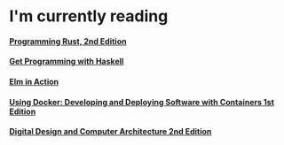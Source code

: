 # I'm currently reading
#### [Programming Rust, 2nd Edition](https://www.oreilly.com/library/view/programming-rust-2nd/9781492052586/)
#### [Get Programming with Haskell](https://www.manning.com/books/get-programming-with-haskell?query=Get%20Programming%20with%20Haskell)
#### [Elm in Action](https://www.manning.com/books/elm-in-action?query=Elm%20in%20Action)
#### [Using Docker: Developing and Deploying Software with Containers 1st Edition](https://www.amazon.com/Using-Docker-Developing-Deploying-Containers/dp/1491915765)
#### [Digital Design and Computer Architecture 2nd Edition](https://www.amazon.com/Digital-Design-Computer-Architecture-Harris/dp/0123944244)